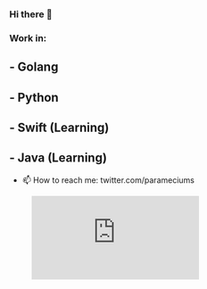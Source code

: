 ### Hi there 👋

### Work in:
## - Golang
## - Python
## - Swift (Learning)
## - Java (Learning)

- 📫 How to reach me: twitter.com/parameciums

<figure><embed src="https://wakatime.com/share/@parameciums/ae80a3c4-2d60-4e56-99c8-4fd5fdfdd21f.svg"></embed></figure>
